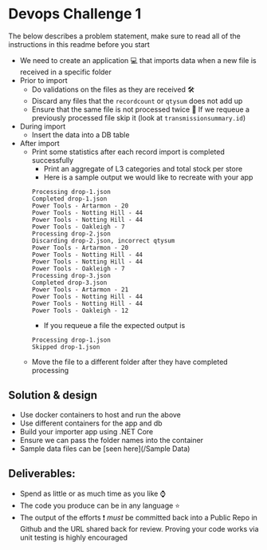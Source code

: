 # Devops Challenge 1

The below describes a problem statement, make sure to read all of the instructions in this readme before you start

- We need to create an application :computer: that imports data when a new file is received in a specific folder 
- Prior to import
    - Do validations on the files as they are received :hammer_and_wrench:
    - Discard any files that the `recordcount` or `qtysum` does not add up
    - Ensure that the same file is not processed twice :triangular_flag_on_post:
        If we requeue a previously processed file skip it (look at `transmissionsummary.id`)
- During import
    - Insert the data into a DB table
- After import
    - Print some statistics after each record import is completed successfully
        - Print an aggregate of L3 categories and total stock per store 
        - Here is a sample output we would like to recreate with your app
        ```
        Processing drop-1.json
        Completed drop-1.json
        Power Tools - Artarmon - 20
        Power Tools - Notting Hill - 44
        Power Tools - Notting Hill - 44
        Power Tools - Oakleigh - 7
        Processing drop-2.json
        Discarding drop-2.json, incorrect qtysum
        Power Tools - Artarmon - 20
        Power Tools - Notting Hill - 44
        Power Tools - Notting Hill - 44
        Power Tools - Oakleigh - 7
        Processing drop-3.json
        Completed drop-3.json
        Power Tools - Artarmon - 21
        Power Tools - Notting Hill - 44
        Power Tools - Notting Hill - 44
        Power Tools - Oakleigh - 12

        ```
        - If you requeue a file the expected output is
        ```
        Processing drop-1.json
        Skipped drop-1.json
        ```
    - Move the file to a different folder after they have completed processing


## Solution & design
- Use docker containers to host and run the above
- Use different containers for the app and db
- Build your importer app using .NET Core
- Ensure we can pass the folder names into the container
- Sample data files can be [seen here](/Sample Data)

## Deliverables:

- Spend as little or as much time as you like :watch:
- The code you produce can be in any language :star: 
- The output of the efforts :exclamation: *must* be committed back into a Public Repo in Github and the URL shared back for review.
Proving your code works via unit testing is highly encouraged


